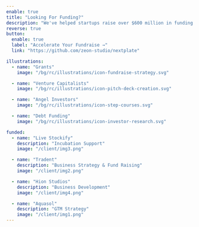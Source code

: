 ```yaml
---
enable: true
title: "Looking For Funding?"
description: "We've helped startups raise over $600 million in funding commitments. We can help you with every aspect of your fundraise from understanding how the process works to building your Pitch Deck to finding the perfect investors."
reverse: true
button:
  enable: true
  label: "Accelerate Your Fundraise →"
  link: "https://github.com/zeon-studio/nextplate"

illustrations:
  - name: "Grants"
    image: "/bg/rc/illustrations/icon-fundraise-strategy.svg"

  - name: "Venture Capitalists"
    image: "/bg/rc/illustrations/icon-pitch-deck-creation.svg"

  - name: "Angel Investors"
    image: "/bg/rc/illustrations/icon-step-courses.svg"

  - name: "Debt Funding"
    image: "/bg/rc/illustrations/icon-investor-research.svg"

funded:
  - name: "Live Stockify"
    description: "Incubation Support"
    image: "/client/img3.png"

  - name: "Tradent"
    description: "Business Strategy & Fund Raising"
    image: "/client/img2.png"

  - name: "Hion Studios"
    description: "Business Development"
    image: "/client/img4.png"

  - name: "Aquasol"
    description: "GTM Strategy"
    image: "/client/img1.png"
---
```

